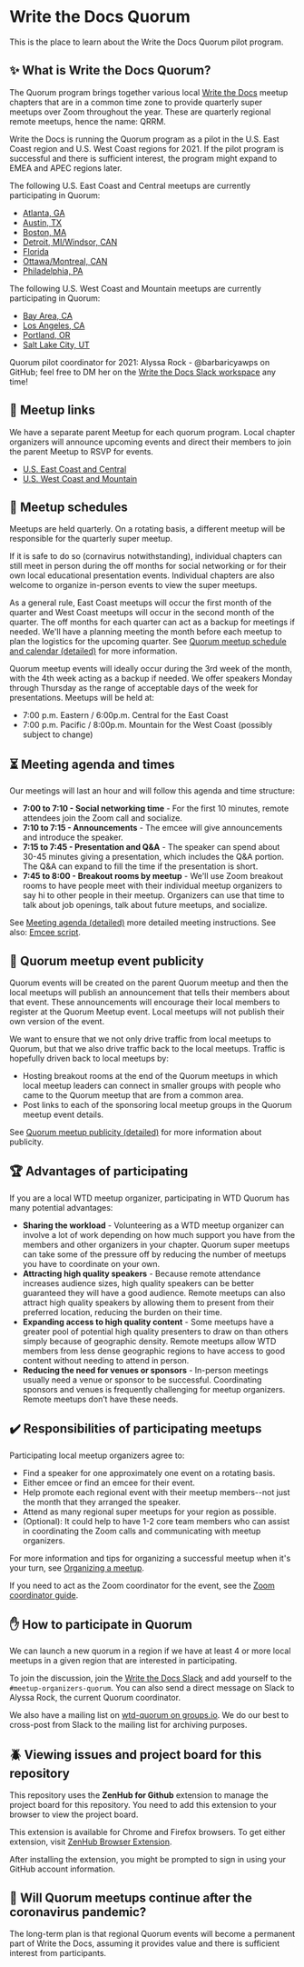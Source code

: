 # Write the Docs Quorum

This is the place to learn about the Write the Docs Quorum pilot program.


## :sparkles: What is Write the Docs Quorum?

The Quorum program brings together various local [Write the Docs](https://www.writethedocs.org/) meetup chapters that are in a common time zone to provide quarterly super meetups over Zoom throughout the year.
These are quarterly regional remote meetups, hence the name: QRRM.

Write the Docs is running the Quorum program as a pilot in the U.S. East Coast region and U.S. West Coast regions for 2021. If the pilot program is successful and there is sufficient interest, the program might expand to EMEA and APEC regions later.

The following U.S. East Coast and Central meetups are currently participating in Quorum:

- [Atlanta, GA](https://www.meetup.com/Write-the-Docs-Atlanta/)
- [Austin, TX](https://www.meetup.com/WriteTheDocs-ATX-Meetup/)
- [Boston, MA](http://www.meetup.com/Write-the-Docs-BOS/)
- [Detroit, MI/Windsor, CAN](https://www.meetup.com/write-the-docs-detroit-windsor/)
- [Florida](https://www.meetup.com/write-the-docs-florida/)
- [Ottawa/Montreal, CAN](http://www.meetup.com/Write-The-Docs-YOW-Ottawa/)
- [Philadelphia, PA](https://www.writethedocs.org/meetups/philly/)

The following U.S. West Coast and Mountain meetups are currently participating in Quorum:

- [Bay Area, CA](https://www.meetup.com/Write-the-Docs-Bay-Area/)
- [Los Angeles, CA](https://www.meetup.com/Write-the-Docs-LA/)
- [Portland, OR](https://www.meetup.com/Write-The-Docs-PDX/)
- [Salt Lake City, UT](https://www.meetup.com/Write-the-Docs-SLC/)

Quorum pilot coordinator for 2021:
Alyssa Rock - @barbaricyawps on GitHub; feel free to DM her on the [Write the Docs Slack workspace](https://www.writethedocs.org/slack/) any time!


## :link: Meetup links

We have a separate parent Meetup for each quorum program.
Local chapter organizers will announce upcoming events and direct their members to join the parent Meetup to RSVP for events.

- [U.S. East Coast and Central](https://www.meetup.com/virtual-write-the-docs-east-coast-quorum/)
- [U.S. West Coast and Mountain](https://www.meetup.com/virtual-write-the-docs-west-coast-quorum/)


## :calendar: Meetup schedules

Meetups are held quarterly.
On a rotating basis, a different meetup will be responsible for the quarterly super meetup.

If it is safe to do so (cornavirus notwithstanding), individual chapters can still meet in person during the off months for social networking or for their own local educational presentation events.
Individual chapters are also welcome to organize in-person events to view the super meetups.

As a general rule, East Coast meetups will occur the first month of the quarter and West Coast meetups will occur in the second month of the quarter.
The off months for each quarter can act as a backup for meetings if needed.
We'll have a planning meeting the month before each meetup to plan the logistics for the upcoming quarter.
See [Quorum meetup schedule and calendar (detailed)](meetup-schedule-detailed.md) for more information.

Quorum meetup events will ideally occur during the 3rd week of the month, with the 4th week acting as a backup if needed. We offer speakers Monday through Thursday as the range of acceptable days of the week for presentations.
Meetups will be held at:

- 7:00 p.m. Eastern / 6:00p.m. Central for the East Coast
- 7:00 p.m. Pacific / 8:00p.m. Mountain for the West Coast (possibly subject to
  change)


## :hourglass_flowing_sand: Meeting agenda and times

Our meetings will last an hour and will follow this agenda and time structure:

- **7:00 to 7:10 - Social networking time** - For the first 10 minutes, remote attendees join the Zoom call and socialize.
- **7:10 to 7:15 - Announcements** - The emcee will give announcements and introduce the speaker.
- **7:15 to 7:45 - Presentation and Q&A** - The speaker can spend about 30-45 minutes giving a presentation, which includes the Q&A portion. The Q&A can expand to fill the time if the presentation is short.
- **7:45 to 8:00 - Breakout rooms by meetup** - We'll use Zoom breakout rooms to have people meet with their individual meetup organizers to say hi to other people in their meetup. Organizers can use that time to talk about job openings, talk about future meetups, and socialize.

See [Meeting agenda (detailed)](meeting-agenda-detailed.md) more detailed meeting instructions. See also: [Emcee script](emcee-script.md).


## :mega: Quorum meetup event publicity

Quorum events will be created on the parent Quorum meetup and then the local meetups will publish an announcement that tells their members about that event.
These announcements will encourage their local members to register at the Quorum Meetup event. Local meetups will not publish their own version of the event.

We want to ensure that we not only drive traffic from local meetups to Quorum, but that we also drive traffic back to the local meetups.
Traffic is hopefully driven back to local meetups by:

- Hosting breakout rooms at the end of the Quorum meetups in which local meetup leaders can connect in smaller groups with people who came to the Quorum meetup that are from a common area.
- Post links to each of the sponsoring local meetup groups in the Quorum meetup event details.

See [Quorum meetup publicity (detailed)](meetup-publicity-detailed.md) for more information about publicity.


## :trophy: Advantages of participating

If you are a local WTD meetup organizer, participating in WTD Quorum has many potential advantages:

- **Sharing the workload** - Volunteering as a WTD meetup organizer can involve a lot of work depending on how much support you have from the members and other organizers in your chapter.
Quorum super meetups can take some of the pressure off by reducing the number of meetups you have to coordinate on your own.
- **Attracting high quality speakers** - Because remote attendance increases audience sizes, high quality speakers can be better guaranteed they will have a good audience.
Remote meetups can also attract high quality speakers by allowing them to present from their preferred location, reducing the burden on their time.
- **Expanding access to high quality content** - Some meetups have a greater pool of potential high quality presenters to draw on than others simply because of geographic density.
Remote meetups allow WTD members from less dense geographic regions to have access to good content without needing to attend in person.
- **Reducing the need for venues or sponsors** - In-person meetings usually need a venue or sponsor to be successful. Coordinating sponsors and venues is frequently challenging for meetup organizers.
Remote meetups don’t have these needs.


## :heavy_check_mark: Responsibilities of participating meetups

Participating local meetup organizers agree to:

- Find a speaker for one approximately one event on a rotating basis.
- Either emcee or find an emcee for their event.
- Help promote each regional event with their meetup members--not just the month that they arranged the speaker.
- Attend as many regional super meetups for your region as possible.
- (Optional): It could help to have 1-2 core team members who can assist in coordinating the Zoom calls and communicating with meetup organizers.

For more information and tips for organizing a successful meetup when it's your turn, see [Organizing a meetup](meetup-organizing.md).

If you need to act as the Zoom coordinator for the event, see the [Zoom coordinator guide](zoom-coordinator-guide).


## :raised_hand: How to participate in Quorum

We can launch a new quorum in a region if we have at least 4 or more local meetups in a given region that are interested in participating.

To join the discussion, join the [Write the Docs Slack](https://www.writethedocs.org/slack/) and add yourself to the `#meetup-organizers-quorum`.
You can also send a direct message on Slack to Alyssa Rock, the current Quorum coordinator.

We also have a mailing list on [wtd-quorum on groups.io](https://groups.io/g/wtd-quorum).
We do our best to cross-post from Slack to the mailing list for archiving purposes.


## :beetle: Viewing issues and project board for this repository

This repository uses the **ZenHub for Github** extension to manage the project board for this repository. You need to add this extension to your browser to view the project board.

This extension is available for Chrome and Firefox browsers. To get either extension, visit [ZenHub Browser Extension](https://www.zenhub.com/extension).

After installing the extension, you might be prompted to sign in using your GitHub account information.


## :hospital: Will Quorum meetups continue after the coronavirus pandemic?

The long-term plan is that regional Quorum events will become a permanent part of Write the Docs, assuming it provides value and there is sufficient interest from participants.
